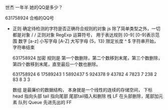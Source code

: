 世杰 一年半 她的QQ是多少？

631758924 合格的QQ号 

- 正则
  确定待检测的字符是否正确符合规则的对象
  js 除了简单类型之外，一切都是对象
  /  / 正则对象 RegExp
  运算符号， 用于表达规则 [0-9]
  [0-9]表示范围 数字
  [a-z] 小写字母
  [A-Z] 大写字母
  {5，13} 限定长度 
  ^ $ 字符串开始， 字符串结束

  631758924  加密
  规则是  第一个数删除，第二个数移到末尾，第三个数删除，第四个数移到末尾，直至最后一个数也删除。
  
  631758924        6 
  17589243         1
  5892437          5
  924378           9
  43782            4
  7823             7
  238              2
  83               8
  3                3

  数组 是最廉价的数据结构，
  本身就是一个线性的连续的存储空间， 下标
  head 指向头部  tail 指向尾部
  尾部tail插入和删除  栈  LF
  在头部删除，尾部加元素  队列 Queue 先进先出的 FF
